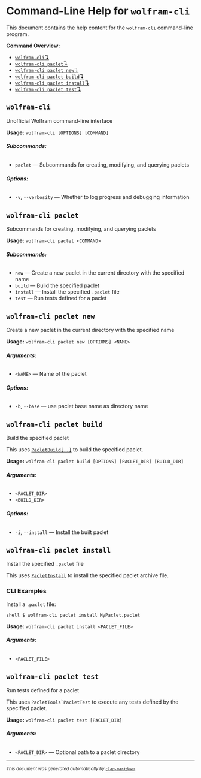 # Command-Line Help for `wolfram-cli`

This document contains the help content for the `wolfram-cli` command-line program.

**Command Overview:**

* [`wolfram-cli`↴](#wolfram-cli)
* [`wolfram-cli paclet`↴](#wolfram-cli-paclet)
* [`wolfram-cli paclet new`↴](#wolfram-cli-paclet-new)
* [`wolfram-cli paclet build`↴](#wolfram-cli-paclet-build)
* [`wolfram-cli paclet install`↴](#wolfram-cli-paclet-install)
* [`wolfram-cli paclet test`↴](#wolfram-cli-paclet-test)

## `wolfram-cli`

Unofficial Wolfram command-line interface

**Usage:** `wolfram-cli [OPTIONS] [COMMAND]`

###### **Subcommands:**

* `paclet` — Subcommands for creating, modifying, and querying paclets

###### **Options:**

* `-v`, `--verbosity` — Whether to log progress and debugging information



## `wolfram-cli paclet`

Subcommands for creating, modifying, and querying paclets

**Usage:** `wolfram-cli paclet <COMMAND>`

###### **Subcommands:**

* `new` — Create a new paclet in the current directory with the specified name
* `build` — Build the specified paclet
* `install` — Install the specified `.paclet` file
* `test` — Run tests defined for a paclet



## `wolfram-cli paclet new`

Create a new paclet in the current directory with the specified name

**Usage:** `wolfram-cli paclet new [OPTIONS] <NAME>`

###### **Arguments:**

* `<NAME>` — Name of the paclet

###### **Options:**

* `-b`, `--base` — use paclet base name as directory name



## `wolfram-cli paclet build`

Build the specified paclet

This uses [`PacletBuild[..]`](https://reference.wolfram.com/language/PacletTools/ref/PacletBuild) to build the specified paclet.

**Usage:** `wolfram-cli paclet build [OPTIONS] [PACLET_DIR] [BUILD_DIR]`

###### **Arguments:**

* `<PACLET_DIR>`
* `<BUILD_DIR>`

###### **Options:**

* `-i`, `--install` — Install the built paclet



## `wolfram-cli paclet install`

Install the specified `.paclet` file

This uses [`PacletInstall`] to install the specified paclet archive file.

[`PacletInstall`]: https://reference.wolfram.com/language/ref/PacletInstall

### CLI Examples

Install a `.paclet` file:

```shell $ wolfram-cli paclet install MyPaclet.paclet ```

**Usage:** `wolfram-cli paclet install <PACLET_FILE>`

###### **Arguments:**

* `<PACLET_FILE>`



## `wolfram-cli paclet test`

Run tests defined for a paclet

This uses `` PacletTools`PacletTest `` to execute any tests defined by the specified paclet.

**Usage:** `wolfram-cli paclet test [PACLET_DIR]`

###### **Arguments:**

* `<PACLET_DIR>` — Optional path to a paclet directory



<hr/>

<small><i>
    This document was generated automatically by
    <a href="https://crates.io/crates/clap-markdown"><code>clap-markdown</code></a>.
</i></small>

